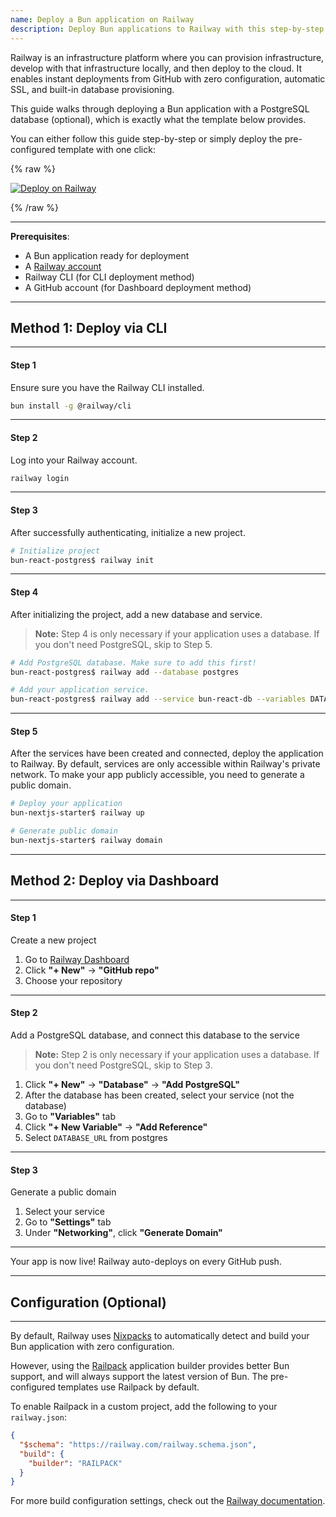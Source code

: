 ```yaml
---
name: Deploy a Bun application on Railway
description: Deploy Bun applications to Railway with this step-by-step guide covering CLI and dashboard methods, optional PostgreSQL setup, and automatic SSL configuration.
---
```


Railway is an infrastructure platform where you can provision infrastructure, develop with that infrastructure locally, and then deploy to the cloud. It enables instant deployments from GitHub with zero configuration, automatic SSL, and built-in database provisioning.

This guide walks through deploying a Bun application with a PostgreSQL database (optional), which is exactly what the template below provides. 

You can either follow this guide step-by-step or simply deploy the pre-configured template with one click:

{% raw %}

<a href="https://railway.com/deploy/bun-react-postgres?referralCode=Bun&utm_medium=integration&utm_source=template&utm_campaign=bun" target="_blank">
  <img src="https://railway.com/button.svg" alt="Deploy on Railway" />
</a>

{% /raw %}


---

**Prerequisites**:
- A Bun application ready for deployment
- A [Railway account](https://railway.app/)
- Railway CLI (for CLI deployment method)
- A GitHub account (for Dashboard deployment method)


---

## Method 1: Deploy via CLI

---

#### Step 1

Ensure sure you have the Railway CLI installed.

```bash
bun install -g @railway/cli
```

---

#### Step 2

Log into your Railway account. 

```bash
railway login
```
---

#### Step 3

After successfully authenticating, initialize a new project.

```bash
# Initialize project
bun-react-postgres$ railway init
```

---

#### Step 4

After initializing the project, add a new database and service.

> **Note:** Step 4 is only necessary if your application uses a database. If you don't need PostgreSQL, skip to Step 5.


```bash
# Add PostgreSQL database. Make sure to add this first!
bun-react-postgres$ railway add --database postgres

# Add your application service.
bun-react-postgres$ railway add --service bun-react-db --variables DATABASE_URL=\${{Postgres.DATABASE_URL}}
```

---

#### Step 5

After the services have been created and connected, deploy the application to Railway. By default, services are only accessible within Railway's private network. To make your app publicly accessible, you need to generate a public domain.

```bash
# Deploy your application
bun-nextjs-starter$ railway up

# Generate public domain
bun-nextjs-starter$ railway domain
```

---

## Method 2: Deploy via Dashboard

---

#### Step 1

Create a new project

1. Go to [Railway Dashboard](http://railway.com/dashboard?utm_medium=integration&utm_source=docs&utm_campaign=bun)
2. Click **"+ New"** → **"GitHub repo"** 
3. Choose your repository

---

#### Step 2

Add a PostgreSQL database, and connect this database to the service

> **Note:** Step 2 is only necessary if your application uses a database. If you don't need PostgreSQL, skip to Step 3.



1. Click **"+ New"** → **"Database"** → **"Add PostgreSQL"**
2. After the database has been created, select your service (not the database)
3. Go to **"Variables"** tab
4. Click **"+ New Variable"** → **"Add Reference"**
5. Select `DATABASE_URL` from postgres

---

#### Step 3

Generate a public domain

1. Select your service
2. Go to **"Settings"** tab
3. Under **"Networking"**, click **"Generate Domain"**

---

Your app is now live! Railway auto-deploys on every GitHub push.

---

## Configuration (Optional)

---

By default, Railway uses [Nixpacks](https://docs.railway.com/guides/build-configuration#nixpacks-options) to automatically detect and build your Bun application with zero configuration.

However, using the [Railpack](https://docs.railway.com/guides/build-configuration#railpack) application builder provides better Bun support, and will always support the latest version of Bun. The pre-configured templates use Railpack by default.

To enable Railpack in a custom project, add the following to your `railway.json`:

```json
{
  "$schema": "https://railway.com/railway.schema.json",
  "build": {
    "builder": "RAILPACK"
  }
}
```

For more build configuration settings, check out the [Railway documentation](https://docs.railway.com/guides/build-configuration).
